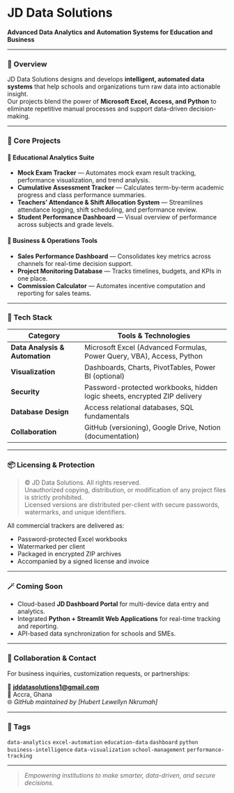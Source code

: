 # JD Data Solutions

**Advanced Data Analytics and Automation Systems for Education and Business**

---

### 🚀 Overview
JD Data Solutions designs and develops **intelligent, automated data systems** that help schools and organizations turn raw data into actionable insight.  
Our projects blend the power of **Microsoft Excel, Access, and Python** to eliminate repetitive manual processes and support data-driven decision-making.

---

### 🎯 Core Projects

#### 🏫 **Educational Analytics Suite**
- **Mock Exam Tracker** — Automates mock exam result tracking, performance visualization, and trend analysis.  
- **Cumulative Assessment Tracker** — Calculates term-by-term academic progress and class performance summaries.  
- **Teachers’ Attendance & Shift Allocation System** — Streamlines attendance logging, shift scheduling, and performance review.  
- **Student Performance Dashboard** — Visual overview of performance across subjects and grade levels.  

#### 💼 **Business & Operations Tools**
- **Sales Performance Dashboard** — Consolidates key metrics across channels for real-time decision support.  
- **Project Monitoring Database** — Tracks timelines, budgets, and KPIs in one place.  
- **Commission Calculator** — Automates incentive computation and reporting for sales teams.  

---

### 🧠 Tech Stack
| Category | Tools & Technologies |
|-----------|---------------------|
| **Data Analysis & Automation** | Microsoft Excel (Advanced Formulas, Power Query, VBA), Access, Python |
| **Visualization** | Dashboards, Charts, PivotTables, Power BI (optional) |
| **Security** | Password-protected workbooks, hidden logic sheets, encrypted ZIP delivery |
| **Database Design** | Access relational databases, SQL fundamentals |
| **Collaboration** | GitHub (versioning), Google Drive, Notion (documentation) |

---

### 📦 Licensing & Protection
> © JD Data Solutions. All rights reserved.  
> Unauthorized copying, distribution, or modification of any project files is strictly prohibited.  
> Licensed versions are distributed per-client with secure passwords, watermarks, and unique identifiers.

All commercial trackers are delivered as:
- Password-protected Excel workbooks  
- Watermarked per client  
- Packaged in encrypted ZIP archives  
- Accompanied by a signed license and invoice  

---

### 🪄 Coming Soon
- Cloud-based **JD Dashboard Portal** for multi-device data entry and analytics.  
- Integrated **Python + Streamlit Web Applications** for real-time tracking and reporting.  
- API-based data synchronization for schools and SMEs.

---

### 🤝 Collaboration & Contact
For business inquiries, customization requests, or partnerships:  

📧 **jddatasolutions1@gmail.com**  
📍 Accra, Ghana  
🌐 *GitHub maintained by [Hubert Lewellyn Nkrumah]*  

---

### 🧾 Tags
`data-analytics` `excel-automation` `education-data` `dashboard` `python`  
`business-intelligence` `data-visualization` `school-management` `performance-tracking`

---

> *Empowering institutions to make smarter, data-driven, and secure decisions.*
